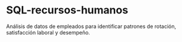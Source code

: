 # SQL-recursos-humanos
Análisis de datos de empleados para identificar patrones de rotación, satisfacción laboral y desempeño.
